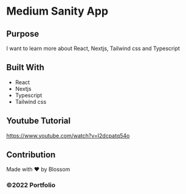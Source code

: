 # Medium Sanity App

## Purpose

I want to learn more about React, Nextjs, Tailwind css and Typescript

## Built With

- React
- Nextjs
- Typescript
- Tailwind css

## Youtube Tutorial

https://www.youtube.com/watch?v=I2dcpatq54o

## Contribution

Made with ❤️ by Blossom

### ©️2022 Portfolio
